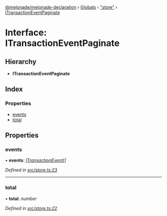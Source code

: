 [@melonade/melonade-declaration](../README.md) › [Globals](../globals.md) › ["store"](../modules/_store_.md) › [ITransactionEventPaginate](_store_.itransactioneventpaginate.md)

# Interface: ITransactionEventPaginate

## Hierarchy

* **ITransactionEventPaginate**

## Index

### Properties

* [events](_store_.itransactioneventpaginate.md#events)
* [total](_store_.itransactioneventpaginate.md#total)

## Properties

###  events

• **events**: *[ITransactionEvent](_event_.itransactionevent.md)[]*

*Defined in [src/store.ts:23](https://github.com/devit-tel/melonade-declaration/blob/f57d96e/src/store.ts#L23)*

___

###  total

• **total**: *number*

*Defined in [src/store.ts:22](https://github.com/devit-tel/melonade-declaration/blob/f57d96e/src/store.ts#L22)*
